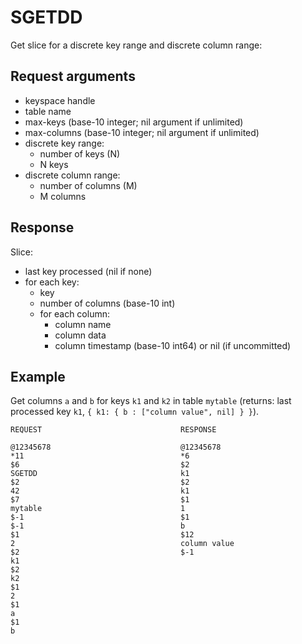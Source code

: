 
SGETDD
======

Get slice for a discrete key range and discrete column range:

Request arguments
-----------------
* keyspace handle
* table name
* max-keys (base-10 integer; nil argument if unlimited)
* max-columns (base-10 integer; nil argument if unlimited)
* discrete key range:
  * number of keys (N)
  * N keys
* discrete column range:
  * number of columns (M)
  * M columns

Response
--------
Slice:

* last key processed (nil if none)
* for each key:
   * key
   * number of columns (base-10 int)
   * for each column:
      * column name
      * column data
      * column timestamp (base-10 int64) or nil (if uncommitted)

Example
-------

Get columns `a` and `b` for keys `k1` and `k2` in table `mytable` (returns:
last processed key `k1`, `{ k1: { b : ["column value", nil] } }`).

    REQUEST                               RESPONSE
    
    @12345678                             @12345678    
    *11                                   *6    
    $6                                    $2    
    SGETDD                                k1    
    $2                                    $2    
    42                                    k1    
    $7                                    $1    
    mytable                               1    
    $-1                                   $1    
    $-1                                   b    
    $1                                    $12    
    2                                     column value    
    $2                                    $-1
    k1       
    $2       
    k2    
    $1    
    2    
    $1    
    a    
    $1    
    b        


